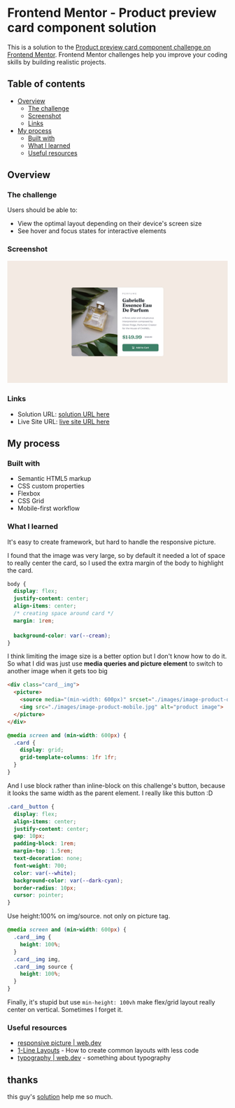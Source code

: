 # Frontend Mentor - Product preview card component solution

This is a solution to the [Product preview card component challenge on Frontend Mentor](https://www.frontendmentor.io/challenges/product-preview-card-component-GO7UmttRfa). Frontend Mentor challenges help you improve your coding skills by building realistic projects.

## Table of contents

- [Overview](#overview)
  - [The challenge](#the-challenge)
  - [Screenshot](#screenshot)
  - [Links](#links)
- [My process](#my-process)
  - [Built with](#built-with)
  - [What I learned](#what-i-learned)
  - [Useful resources](#useful-resources)

## Overview

### The challenge

Users should be able to:

- View the optimal layout depending on their device's screen size
- See hover and focus states for interactive elements

### Screenshot

![preview](./design/desktop-design.jpg)

### Links

- Solution URL: [solution URL here](https://github.com/coyoteshkw/frontend-mentor/tree/main/product-preview-card-component-main)
- Live Site URL: [live site URL here](https://coyoteshkw.github.io/frontend-mentor/product-preview-card-component-main/)

## My process

### Built with

- Semantic HTML5 markup
- CSS custom properties
- Flexbox
- CSS Grid
- Mobile-first workflow

### What I learned

It's easy to create framework, but hard to handle the responsive picture.

I found that the image was very large, so by default it needed a lot of space to really center the card, so I used the extra margin of the body to highlight the card.

```css
body {
  display: flex;
  justify-content: center;
  align-items: center;
  /* creating space around card */
  margin: 1rem;

  background-color: var(--cream);
}
```

I think limiting the image size is a better option but I don't know how to do it. So what I did was just use **media queries and picture element** to switch to another image when it gets too big

```html
<div class="card__img">
  <picture>
    <source media="(min-width: 600px)" srcset="./images/image-product-desktop.jpg">
    <img src="./images/image-product-mobile.jpg" alt="product image">
  </picture>
</div>
```

```css
@media screen and (min-width: 600px) {
  .card {
    display: grid;
    grid-template-columns: 1fr 1fr;
  }
}
```

And I use block rather than inline-block on this challenge's button, because it looks the same width as the parent element. I really like this button :D

```css
.card__button {
  display: flex;
  align-items: center;
  justify-content: center;
  gap: 10px;
  padding-block: 1rem;
  margin-top: 1.5rem;
  text-decoration: none;
  font-weight: 700;
  color: var(--white);
  background-color: var(--dark-cyan);
  border-radius: 10px;
  cursor: pointer;
}
```

Use height:100% on img/source. not only on picture tag.

```css
@media screen and (min-width: 600px) {
  .card__img {
    height: 100%;
  }
  .card__img img,
  .card__img source {
    height: 100%;
  }
}
```

Finally, it's stupid but use `min-height: 100vh` make flex/grid layout really center on vertical. Sometimes I forget it.

### Useful resources

- [responsive picture | web.dev](https://web.dev/learn/design/responsive-images?hl=zh-cn)
- [1-Line Layouts](https://1linelayouts.glitch.me/) - How to create common layouts with less code
- [typography | web.dev](https://web.dev/learn/design/typography?hl=zh-cn#scaling_text) - something about typography

## thanks

this guy's [solution](https://github.com/Yemima20/component-product_preview_card) help me so much.
